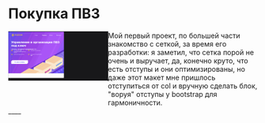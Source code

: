 # Покупка ПВЗ 
<div style="display: flex;"><img width="40%" height="30%" src="https://github.com/Hiagar11/Bootstrap/blob/First_project/BootstrapPVZ.gif"> 
  <span width="40%" height="20%" style="display:block"> Мой первый проект, по большей части знакомство с сеткой, за время его разработки: я заметил, что сетка порой не очень и выручает, да, конечно круто, что есть отступы и они оптимизированы, но даже этот макет мне пришлось отступиться от col и вручную сделать блок, "воруя" отступы у bootstrap для гармоничности.</span></div>
____





